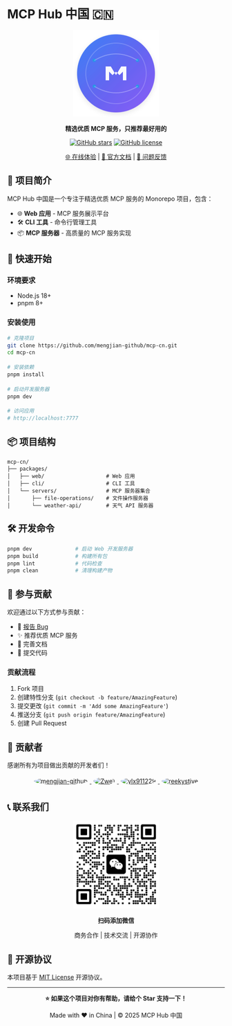 # MCP Hub 中国 🇨🇳

<div align="center">

![MCP Hub Logo](./packages/web/public/logo.svg)

**精选优质 MCP 服务，只推荐最好用的**

[![GitHub stars](https://img.shields.io/github/stars/mengjian-github/mcp-cn?style=social)](https://github.com/mengjian-github/mcp-cn)
[![GitHub license](https://img.shields.io/github/license/mengjian-github/mcp-cn)](https://github.com/mengjian-github/mcp-cn/blob/main/LICENSE)

[🌐 在线体验](https://mcp-cn.com) | [📖 官方文档](https://wvehg9sdj2q.feishu.cn/wiki/Hx7Ow0tF8iJEW4kS3LmcdkXCn3i?fromScene=spaceOverview&open_tab_from=wiki_home) | [💬 问题反馈](https://github.com/mengjian-github/mcp-cn/issues)

</div>

## 🎯 项目简介

MCP Hub 中国是一个专注于精选优质 MCP 服务的 Monorepo 项目，包含：

- 🌐 **Web 应用** - MCP 服务展示平台
- 🛠️ **CLI 工具** - 命令行管理工具
- 📦 **MCP 服务器** - 高质量的 MCP 服务实现

## 🚀 快速开始

### 环境要求
- Node.js 18+ 
- pnpm 8+

### 安装使用

```bash
# 克隆项目
git clone https://github.com/mengjian-github/mcp-cn.git
cd mcp-cn

# 安装依赖
pnpm install

# 启动开发服务器
pnpm dev

# 访问应用
# http://localhost:7777
```

## 📦 项目结构

```
mcp-cn/
├── packages/
│   ├── web/                    # Web 应用
│   ├── cli/                    # CLI 工具
│   └── servers/                # MCP 服务器集合
│       ├── file-operations/    # 文件操作服务器
│       └── weather-api/        # 天气 API 服务器
```

## 🛠️ 开发命令

```bash
pnpm dev              # 启动 Web 开发服务器
pnpm build            # 构建所有包
pnpm lint             # 代码检查
pnpm clean            # 清理构建产物
```

## 🤝 参与贡献

欢迎通过以下方式参与贡献：

- 🐛 [报告 Bug](https://github.com/mengjian-github/mcp-cn/issues)
- ✨ 推荐优质 MCP 服务
- 📖 完善文档
- 🔧 提交代码

### 贡献流程

1. Fork 项目
2. 创建特性分支 (`git checkout -b feature/AmazingFeature`)
3. 提交更改 (`git commit -m 'Add some AmazingFeature'`)
4. 推送分支 (`git push origin feature/AmazingFeature`)
5. 创建 Pull Request

## 👥 贡献者

感谢所有为项目做出贡献的开发者们！

<div align="center">

<a href="https://github.com/mengjian-github">
  <img src="https://github.com/mengjian-github.png" width="50" height="50" style="border-radius: 50%; margin: 5px;" alt="mengjian-github">
</a>
<a href="https://github.com/Zwe1">
  <img src="https://github.com/Zwe1.png" width="50" height="50" style="border-radius: 50%; margin: 5px;" alt="Zwe1">
</a>
<a href="https://github.com/ylx911229">
  <img src="https://github.com/ylx911229.png" width="50" height="50" style="border-radius: 50%; margin: 5px;" alt="ylx911229">
</a>
<a href="https://github.com/reekystive">
  <img src="https://github.com/reekystive.png" width="50" height="50" style="border-radius: 50%; margin: 5px;" alt="reekystive">
</a>

</div>

## 📞 联系我们

<div align="center">
  <img src="./packages/web/public/images/wx.jpg" alt="微信二维码" width="200">
  <p><strong>扫码添加微信</strong></p>
  <p>商务合作 | 技术交流 | 开源协作</p>
</div>

## 📄 开源协议

本项目基于 [MIT License](./LICENSE) 开源协议。

---

<div align="center">

**⭐ 如果这个项目对你有帮助，请给个 Star 支持一下！**

Made with ❤️ in China | © 2025 MCP Hub 中国

</div>
